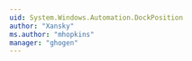 ```yaml
---
uid: System.Windows.Automation.DockPosition
author: "Xansky"
ms.author: "mhopkins"
manager: "ghogen"
---
```

